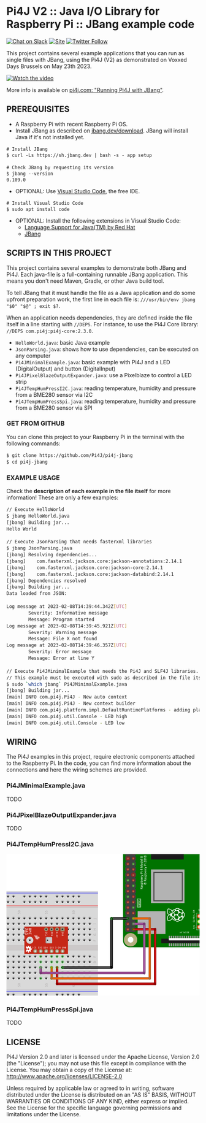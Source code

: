 
Pi4J V2 :: Java I/O Library for Raspberry Pi :: JBang example code
==================================================================

[![Chat on Slack](https://img.shields.io/badge/Chat-on%20Slack-blue)](https://join.slack.com/t/pi4j/shared_invite/zt-1ttqt8wgj-E6t69qaLrNuCMPLiYnBCsg)
[![Site](https://img.shields.io/badge/Website-pi4j.com-green)](https://pi4j.com)
[![Twitter Follow](https://img.shields.io/twitter/follow/pi4j?label=Pi4J&style=social)](https://twitter.com/pi4j)

This project contains several example applications that you can run as single files with JBang, using the Pi4J (V2) as demonstrated on Voxxed Days Brussels on May 23th 2023.

[![Watch the video](https://img.youtube.com/vi/w4AR4hWP3Qk/maxresdefault.jpg)](https://youtu.be/w4AR4hWP3Qk)

More info is available on [pi4j.com: "Running Pi4J with JBang"](https://pi4j.com/documentation/building/jbang/).

## PREREQUISITES

* A Raspberry Pi with recent Raspberry Pi OS.
* Install JBang as described on [jbang.dev/download](https://www.jbang.dev/download/). JBang will install Java if it's not installed yet.
```shell
# Install JBang
$ curl -Ls https://sh.jbang.dev | bash -s - app setup

# Check JBang by requesting its version
$ jbang --version        
0.109.0
```
* OPTIONAL: Use [Visual Studio Code](https://code.visualstudio.com/), the free IDE.
```shell
# Install Visual Studio Code
$ sudo apt install code
```
* OPTIONAL: Install the following extensions in Visual Studio Code:
  * [Language Support for Java(TM) by Red Hat](https://marketplace.visualstudio.com/items?itemName=redhat.java)
  * [JBang](https://marketplace.visualstudio.com/items?itemName=jbangdev.jbang-vscode)

## SCRIPTS IN THIS PROJECT

This project contains several examples to demonstrate both JBang and Pi4J. Each java-file is a full-containing runnable JBang application. This means you don't need Maven, Gradle, or other Java build tool.

To tell JBang that it must handle the file as a Java application and do some upfront preparation work, the first line in each file is: `///usr/bin/env jbang "$0" "$@" ; exit $?`.

When an application needs dependencies, they are defined inside the file itself in a line starting with `//DEPS`. For instance, to use the Pi4J Core library: `//DEPS com.pi4j:pi4j-core:2.3.0`.

* `HelloWorld.java`: basic Java example
* `JsonParsing.java`: shows how to use dependencies, can be executed on any computer
* `Pi4JMinimalExample.java`: basic example with Pi4J and a LED (DigitalOutput) and button (DigitalInput)
* `Pi4JPixelBlazeOutputExpander.java`: use a Pixelblaze to control a LED strip
* `Pi4JTempHumPressI2C.java`: reading temperature, humidity and pressure from a BME280 sensor via I2C
* `Pi4JTempHumPressSpi.java`: reading temperature, humidity and pressure from a BME280 sensor via SPI

### GET FROM GITHUB

You can clone this project to your Raspberry Pi in the terminal with the following commands:

```bash
$ git clone https://github.com/Pi4J/pi4j-jbang
$ cd pi4j-jbang
```

### EXAMPLE USAGE

Check the **description of each example in the file itself** for more information! These are only a few examples:

```bash
// Execute HelloWorld 
$ jbang HelloWorld.java
[jbang] Building jar...
Hello World

// Execute JsonParsing that needs fasterxml libraries 
$ jbang JsonParsing.java 
[jbang] Resolving dependencies...
[jbang]    com.fasterxml.jackson.core:jackson-annotations:2.14.1
[jbang]    com.fasterxml.jackson.core:jackson-core:2.14.1
[jbang]    com.fasterxml.jackson.core:jackson-databind:2.14.1
[jbang] Dependencies resolved
[jbang] Building jar...
Data loaded from JSON:

Log message at 2023-02-08T14:39:44.342Z[UTC]
        Severity: Informative message
        Message: Program started
Log message at 2023-02-08T14:39:45.921Z[UTC]
        Severity: Warning message
        Message: File X not found
Log message at 2023-02-08T14:39:46.357Z[UTC]
        Severity: Error message
        Message: Error at line Y
        
// Execute Pi4JMinimalExample that needs the Pi4J and SLF4J libraries. 
// This example must be executed with sudo as described in the file itself.
$ sudo `which jbang` Pi4JMinimalExample.java
[jbang] Building jar...
[main] INFO com.pi4j.Pi4J - New auto context
[main] INFO com.pi4j.Pi4J - New context builder
[main] INFO com.pi4j.platform.impl.DefaultRuntimePlatforms - adding platform to managed platform map [id=raspberrypi; name=RaspberryPi Platform; priority=5; class=com.pi4j.plugin.raspberrypi.platform.RaspberryPiPlatform]
[main] INFO com.pi4j.util.Console - LED high
[main] INFO com.pi4j.util.Console - LED low
```

## WIRING

The Pi4J examples in this project, require electronic components attached to the Raspberry Pi. In the code, you can find more information about the connections and here the wiring schemes are provided.

### Pi4JMinimalExample.java

TODO

### Pi4JPixelBlazeOutputExpander.java

TODO

### Pi4JTempHumPressI2C.java

![BME280 Wiring with I2C](wiring/bme280_wiring_i2c_breadboard.png)

### Pi4JTempHumPressSpi.java

TODO

## LICENSE

Pi4J Version 2.0 and later is licensed under the Apache License,
Version 2.0 (the "License"); you may not use this file except in
compliance with the License.  You may obtain a copy of the License at:
http://www.apache.org/licenses/LICENSE-2.0

Unless required by applicable law or agreed to in writing, software
distributed under the License is distributed on an "AS IS" BASIS,
WITHOUT WARRANTIES OR CONDITIONS OF ANY KIND, either express or implied.
See the License for the specific language governing permissions and
limitations under the License.

